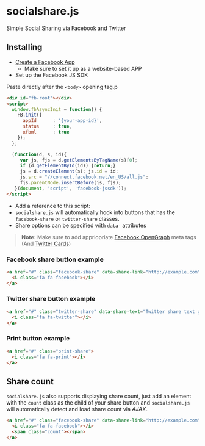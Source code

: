# socialshare.js

Simple Social Sharing via Facebook and Twitter

## Installing

* [Create a Facebook App](https://developer.facebook.com)
	* Make sure to set it up as a website-based APP
* Set up the Facebook JS SDK

Paste directly after the `<body>` opening tag.p
```html
<div id="fb-root"></div>
<script>
  window.fbAsyncInit = function() {
    FB.init({
      appId      : '{your-app-id}',
      status     : true,
      xfbml      : true
    });
  };

  (function(d, s, id){
     var js, fjs = d.getElementsByTagName(s)[0];
     if (d.getElementById(id)) {return;}
     js = d.createElement(s); js.id = id;
     js.src = "//connect.facebook.net/en_US/all.js";
     fjs.parentNode.insertBefore(js, fjs);
   }(document, 'script', 'facebook-jssdk'));
</script>
```

* Add a reference to this script: <script language="javascript" src="/js/socialshare.js"></script>
* `socialshare.js` will automatically hook into buttons that has the `facebook-share` or `twitter-share` classes.
* Share options can be specified with `data-` attributes

> **Note:** Make sure to add appriopriate [Facebook OpenGraph](http://davidwalsh.name/facebook-meta-tags) meta tags (And [Twitter Cards](https://dev.twitter.com/docs/cards))

### Facebook share button example
```html
<a href="#" class="facebook-share" data-share-link="http://example.com" data-share-caption="Facebook caption goes here">
  <i class="fa fa-facebook"></i>
</a>
```

### Twitter share button example
```html
<a href="#" class="twitter-share" data-share-text="Twitter share text goes here">
  <i class="fa fa-twitter"></i>
</a>
```

### Print button example
```html
<a href="#" class="print-share">
  <i class="fa fa-print"></i>
</a>
```

## Share count

`socialshare.js` also supports displaying share count, just add an element with the `count` class as the child of your share button and `socialshare.js` will automatically detect and load share count via *AJAX*.

```html
<a href="#" class="facebook-share" data-share-link="http://example.com" data-share-caption="Facebook caption goes here">
  <i class="fa fa-facebook"></i>
  <span class="count"></span>
</a>
```